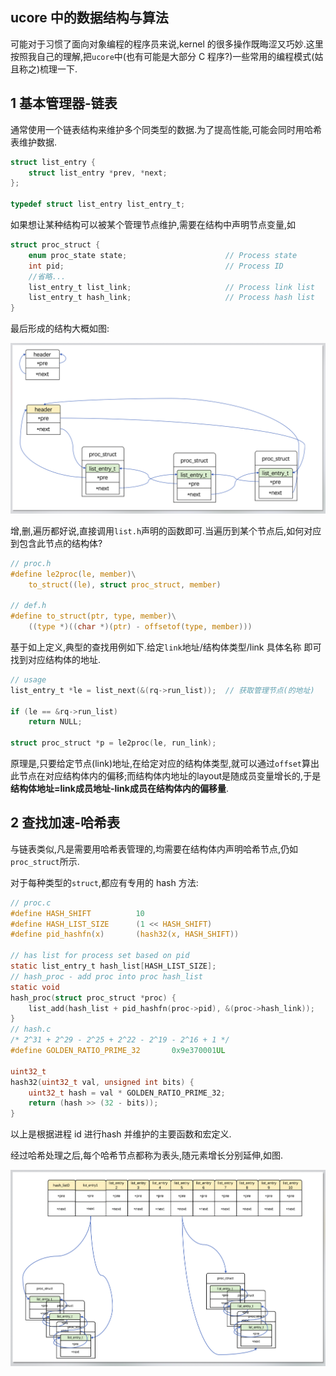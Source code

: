 ## ucore 中的数据结构与算法

可能对于习惯了面向对象编程的程序员来说,kernel 的很多操作既晦涩又巧妙.这里按照我自己的理解,把`ucore`中(也有可能是大部分 C 程序?)一些常用的编程模式(姑且称之)梳理一下.


## 1 基本管理器-链表

通常使用一个链表结构来维护多个同类型的数据.为了提高性能,可能会同时用哈希表维护数据.

```C
struct list_entry {
    struct list_entry *prev, *next;
};

typedef struct list_entry list_entry_t;
```

如果想让某种结构可以被某个管理节点维护,需要在结构中声明节点变量,如

```C
struct proc_struct {
    enum proc_state state;                      // Process state
    int pid;                                    // Process ID
    //省略...
    list_entry_t list_link;                     // Process link list
    list_entry_t hash_link;                     // Process hash list
}
```

最后形成的结构大概如图:

![](/images/双向链表示例.png)

增,删,遍历都好说,直接调用`list.h`声明的函数即可.当遍历到某个节点后,如何对应到包含此节点的结构体?


```C
// proc.h
#define le2proc(le, member)\
    to_struct((le), struct proc_struct, member)

// def.h
#define to_struct(ptr, type, member)\
    ((type *)((char *)(ptr) - offsetof(type, member)))
```
基于如上定义,典型的查找用例如下.给定`link`地址/结构体类型/link 具体名称 即可找到对应结构体的地址.

```C
// usage
list_entry_t *le = list_next(&(rq->run_list));  // 获取管理节点(的地址)

if (le == &rq->run_list)
    return NULL;
     
struct proc_struct *p = le2proc(le, run_link);
```

原理是,只要给定节点(link)地址,在给定对应的结构体类型,就可以通过`offset`算出此节点在对应结构体内的偏移;而结构体内地址的layout是随成员变量增长的,于是**结构体地址=link成员地址-link成员在结构体内的偏移量**.

## 2 查找加速-哈希表

与链表类似,凡是需要用哈希表管理的,均需要在结构体内声明哈希节点,仍如`proc_struct`所示.

对于每种类型的`struct`,都应有专用的 hash 方法:

```C
// proc.c
#define HASH_SHIFT          10
#define HASH_LIST_SIZE      (1 << HASH_SHIFT)
#define pid_hashfn(x)       (hash32(x, HASH_SHIFT))

// has list for process set based on pid
static list_entry_t hash_list[HASH_LIST_SIZE];
// hash_proc - add proc into proc hash_list
static void
hash_proc(struct proc_struct *proc) {
    list_add(hash_list + pid_hashfn(proc->pid), &(proc->hash_link));
}
// hash.c
/* 2^31 + 2^29 - 2^25 + 2^22 - 2^19 - 2^16 + 1 */
#define GOLDEN_RATIO_PRIME_32       0x9e370001UL

uint32_t
hash32(uint32_t val, unsigned int bits) {
    uint32_t hash = val * GOLDEN_RATIO_PRIME_32;
    return (hash >> (32 - bits));
}
```
以上是根据进程 id 进行hash 并维护的主要函数和宏定义.

经过哈希处理之后,每个哈希节点都称为表头,随元素增长分别延伸,如图.

![](/images/哈希表.png)